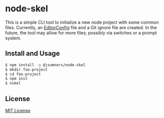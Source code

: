 # node-skel

This is a simple CLI tool to initialize a new node project with some common
files. Currently, an [EditorConfig](http://editorconfig.org/) file and a
Git ignore file are created. In the future, the tool may allow for more files;
possibly via switches or a prompt system.

## Install and Usage

```sh
$ npm install -g @jsumners/node-skel
$ mkdir foo-project
$ cd foo-project
$ npm init
$ nskel
```

## License

[MIT License](http://jsumners.mit-license.org/)

